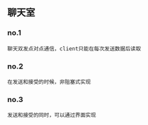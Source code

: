 ## 聊天室

### no.1
    聊天双发点对点通信，client只能在每次发送数据后读取

### no.2
    在发送和接受的时候，非阻塞式实现

### no.3 
    发送和接受的同时，可以通过界面实现